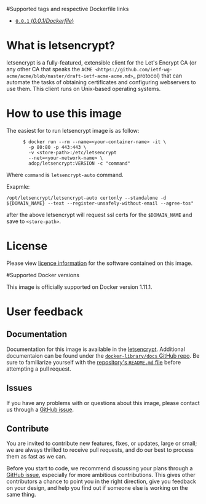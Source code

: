 #Supported tags and respective Dockerfile links

- [`0.0.1` (*0.0.1/Dockerfile*)](https://github.com/Accenture/letsencrypt/blob/master/Dockerfile)

# What is letsencrypt?

letsencrypt is a fully-featured, extensible client for the Let's
Encrypt CA (or any other CA that speaks the `ACME
<https://github.com/ietf-wg-acme/acme/blob/master/draft-ietf-acme-acme.md>`_
protocol) that can automate the tasks of obtaining certificates and
configuring webservers to use them. This client runs on Unix-based operating
systems.

# How to use this image

The easiest for to run letsencrypt image is as follow:
```
      $ docker run --rm --name=<your-container-name> -it \
        -p 80:80 -p 443:443 \
        -v <store-path>:/etc/letsencrypt
        --net=<your-network-name> \
        adop/letsencrypt:VERSION -c "command"
```
Where ```command``` is ```letsencrypt-auto``` command.

Exapmle:

```/opt/letsencrypt/letsencrypt-auto certonly --standalone -d ${DOMAIN_NAME} --text --register-unsafely-without-email --agree-tos"```

after the above letsencrypt will request ssl certs for the ```$DOMAIN_NAME``` and save to ```<store-path>```.
        
# License
Please view [licence information](LICENCE.md) for the software contained on this image.

#Supported Docker versions

This image is officially supported on Docker version 1.11.1.

# User feedback

## Documentation
Documentation for this image is available in the [letsencrypt](https://letsencrypt.org).
Additional documentaion can be found under the [`docker-library/docs` GitHub repo](https://github.com/docker-library/docs). Be sure to familiarize yourself with the [repository's `README.md` file](https://github.com/docker-library/docs/blob/master/README.md) before attempting a pull request.

## Issues
If you have any problems with or questions about this image, please contact us through a [GitHub issue](https://github.com/Accenture/letsencrypt/issues).

## Contribute
You are invited to contribute new features, fixes, or updates, large or small; we are always thrilled to receive pull requests, and do our best to process them as fast as we can.

Before you start to code, we recommend discussing your plans through a [GitHub issue](https://github.com/Accenture/letsencrypt/issues), especially for more ambitious contributions. This gives other contributors a chance to point you in the right direction, give you feedback on your design, and help you find out if someone else is working on the same thing.